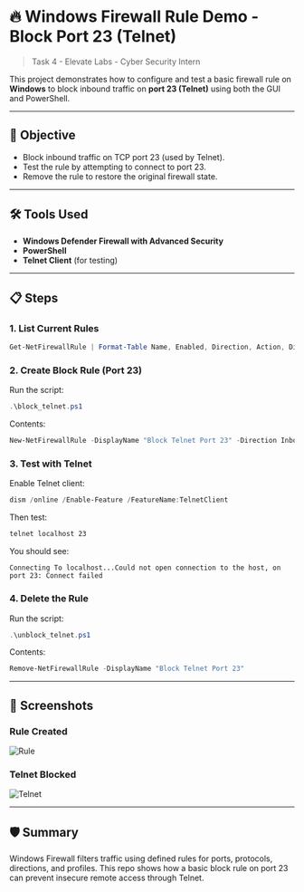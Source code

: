 # 🔥 Windows Firewall Rule Demo - Block Port 23 (Telnet)

> Task 4 - Elevate Labs - Cyber Security Intern

This project demonstrates how to configure and test a basic firewall rule on **Windows** to block inbound traffic on **port 23 (Telnet)** using both the GUI and PowerShell.

---

## 🎯 Objective

- Block inbound traffic on TCP port 23 (used by Telnet).
- Test the rule by attempting to connect to port 23.
- Remove the rule to restore the original firewall state.

---

## 🛠 Tools Used

- **Windows Defender Firewall with Advanced Security**
- **PowerShell**
- **Telnet Client** (for testing)

---

## 📋 Steps

### 1. List Current Rules
```powershell
Get-NetFirewallRule | Format-Table Name, Enabled, Direction, Action, DisplayName
````

### 2. Create Block Rule (Port 23)

Run the script:

```powershell
.\block_telnet.ps1
```

Contents:

```powershell
New-NetFirewallRule -DisplayName "Block Telnet Port 23" -Direction Inbound -LocalPort 23 -Protocol TCP -Action Block
```

### 3. Test with Telnet

Enable Telnet client:

```powershell
dism /online /Enable-Feature /FeatureName:TelnetClient
```

Then test:

```cmd
telnet localhost 23
```

You should see:

```
Connecting To localhost...Could not open connection to the host, on port 23: Connect failed
```

### 4. Delete the Rule

Run the script:

```powershell
.\unblock_telnet.ps1
```

Contents:

```powershell
Remove-NetFirewallRule -DisplayName "Block Telnet Port 23"
```

---

## 📸 Screenshots

### Rule Created
![Rule](https://github.com/user-attachments/assets/3b812fe2-9abe-4e1f-8e8d-a604c3e794d6)

### Telnet Blocked
![Telnet](https://github.com/user-attachments/assets/4b06b0da-b1af-47ae-9071-79d0fd36bc37)

---

## 🛡️ Summary

Windows Firewall filters traffic using defined rules for ports, protocols, directions, and profiles. This repo shows how a basic block rule on port 23 can prevent insecure remote access through Telnet.
